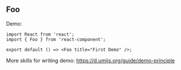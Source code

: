 ## Foo

Demo:

```tsx
import React from 'react';
import { Foo } from 'react-component';

export default () => <Foo title="First Demo" />;
```

More skills for writing demo: https://d.umijs.org/guide/demo-principle
